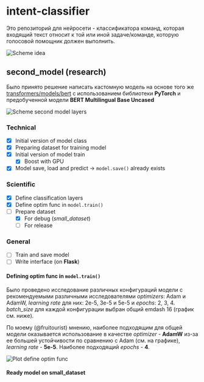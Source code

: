 # intent-classifier
Это репозиторий для нейросети - классификатора команд, которая входящий текст относит к той или иной задаче/команде, которую голосовой помощник должен выполнить.

![Scheme idea](https://github.com/GDSC-Saratov/va-intent-classifier/blob/research/README/scheme_idea.jpg)
## second_model (research)
Было принято решение написать кастомную модель на основе того же [transformers/models/bert](https://github.com/huggingface/transformers/blob/main/src/transformers/models/bert) с использованием библиотеки **PyTorch** и предобученной модели **BERT Multilingual Base Uncased**

![Scheme second model layers](https://github.com/GDSC-Saratov/va-intent-classifier/blob/research/README/scheme_second_model_layers.jpg)
### Technical
- [x] Initial version of model class
- [x] Preparing dataset for training model
- [x] Initial version of model train
  - [x] Boost with GPU
- [x] Model save, load and predict -> `model.save()` already exists
### Scientific
- [x] Define classification layers
- [x] Define optim func in `model.train()`
- [ ] Prepare dataset
  - [x] For debug (*small_dataset*)
  - [ ] For release
### General
- [ ] Train and save model
- [ ] Write interface (on **Flask**)

#### Defining optim func in `model.train()`
Было проведено исследование различных конфигураций модели с рекомендуемыми различными исследователями _optimizers_: Adam и AdamW, _learning rate_ для них: 2e-5, 3e-5 и 5e-5 и _epochs_: 2, 3, 4. _batch_size_ для каждой конфигурации выбран общий emdash 16 (график см. ниже).

По моему (@fruitourist) мнению, наиболее подходящим для общей модели оказывается использование в качестве _optimizer_ - **AdamW** из-за ее большей устойчивости по сравнению с Adam (см. на графике), _learning rate_ - **5e-5**. Наиболее подходящий _epochs_ - **4**.

![Plot define optim func](https://github.com/GDSC-Saratov/va-intent-classifier/blob/research/README/plot_define_optim_func.png)

#### Ready model on small_dataset

